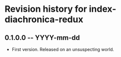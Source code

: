 # Revision history for index-diachronica-redux

## 0.1.0.0 -- YYYY-mm-dd

* First version. Released on an unsuspecting world.
